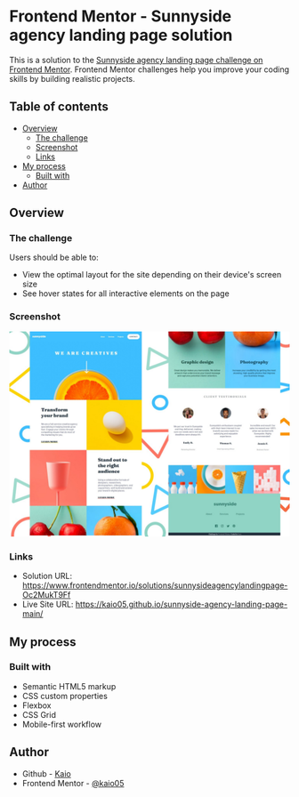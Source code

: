 # Frontend Mentor - Sunnyside agency landing page solution

This is a solution to the [Sunnyside agency landing page challenge on Frontend Mentor](https://www.frontendmentor.io/challenges/sunnyside-agency-landing-page-7yVs3B6ef). Frontend Mentor challenges help you improve your coding skills by building realistic projects.

## Table of contents

- [Overview](#overview)
  - [The challenge](#the-challenge)
  - [Screenshot](#screenshot)
  - [Links](#links)
- [My process](#my-process)
  - [Built with](#built-with)
- [Author](#author)

## Overview

### The challenge

Users should be able to:

- View the optimal layout for the site depending on their device's screen size
- See hover states for all interactive elements on the page

### Screenshot

![](./images/screenshot/screenshot.jpg)

### Links

- Solution URL: https://www.frontendmentor.io/solutions/sunnysideagencylandingpage-Oc2MukT9Ff
- Live Site URL: https://kaio05.github.io/sunnyside-agency-landing-page-main/

## My process

### Built with

- Semantic HTML5 markup
- CSS custom properties
- Flexbox
- CSS Grid
- Mobile-first workflow

## Author

- Github - [Kaio](https://github.com/kaio05)
- Frontend Mentor - [@kaio05](https://www.frontendmentor.io/profile/kaio05)
